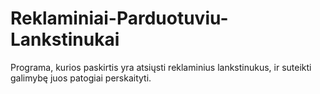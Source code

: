 Reklaminiai-Parduotuviu-Lankstinukai
====================================

Programa, kurios paskirtis yra atsiųsti reklaminius lankstinukus, ir suteikti galimybę juos patogiai perskaityti.
